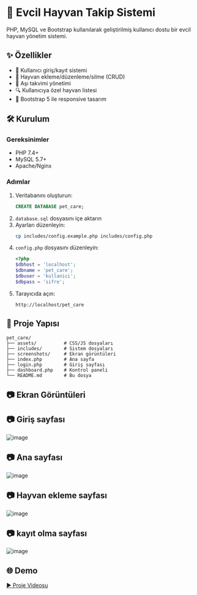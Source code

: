 # 🐾 Evcil Hayvan Takip Sistemi

PHP, MySQL ve Bootstrap kullanılarak geliştirilmiş kullanıcı dostu bir evcil hayvan yönetim sistemi.


## ✨ Özellikler
- 🔐 Kullanıcı giriş/kayıt sistemi
- 🐶 Hayvan ekleme/düzenleme/silme (CRUD)
- 📅 Aşı takvimi yönetimi
- 🔍 Kullanıcıya özel hayvan listesi
- 🎨 Bootstrap 5 ile responsive tasarım

## 🛠️ Kurulum

### Gereksinimler
- PHP 7.4+
- MySQL 5.7+
- Apache/Nginx

### Adımlar
1. Veritabanını oluşturun:
   ```sql
   CREATE DATABASE pet_care;
   ```
2. `database.sql` dosyasını içe aktarın
3. Ayarları düzenleyin:
   ```bash
   cp includes/config.example.php includes/config.php
   ```
4. `config.php` dosyasını düzenleyin:
   ```php
   <?php
   $dbhost = 'localhost';
   $dbname = 'pet_care';
   $dbuser = 'kullanici';
   $dbpass = 'sifre';
   ```
5. Tarayıcıda açın:
   ```
   http://localhost/pet_care
   ```

## 📂 Proje Yapısı
```
pet_care/
├── assets/          # CSS/JS dosyaları
├── includes/        # Sistem dosyaları
├── screenshots/     # Ekran görüntüleri
├── index.php        # Ana sayfa
├── login.php        # Giriş sayfası
├── dashboard.php    # Kontrol paneli
└── README.md        # Bu dosya
```

## 📷 Ekran Görüntüleri<br>

## 📷 Giriş sayfası
![image](https://github.com/user-attachments/assets/066a9ec1-89d6-4a6c-89e7-87e9ec8b1f24)
<br>
## 📷 Ana sayfası
![image](https://github.com/user-attachments/assets/dde7e0d9-a4f2-4171-ab92-27f07f630aff)
<br>
## 📷 Hayvan ekleme sayfası
![image](https://github.com/user-attachments/assets/a4b3ca93-3212-49c0-a4b1-779a9f9e4a7c)
<br>
## 📷 kayıt olma sayfası
![image](https://github.com/user-attachments/assets/5731e65f-9a9a-49ef-a406-4440af0076cb)






## 🌐 Demo
[▶️ Proje Videosu](https://youtu.be/örnek-link)  


